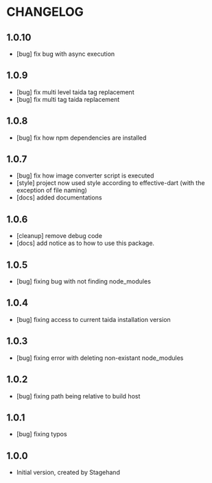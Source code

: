 # CHANGELOG
## 1.0.10
 - [bug] fix bug with async execution
## 1.0.9
 - [bug] fix multi level taida tag replacement
 - [bug] fix multi tag taida replacement

## 1.0.8
 - [bug] fix how npm dependencies are installed

## 1.0.7
 - [bug] fix how image converter script is executed
 - [style] project now used style according to effective-dart (with the exception of file naming)
 - [docs] added documentations

## 1.0.6
 - [cleanup] remove debug code
 - [docs] add notice as to how to use this package.

## 1.0.5
 - [bug] fixing bug with not finding node_modules
 
## 1.0.4
 - [bug] fixing access to current taida installation version

## 1.0.3
 - [bug] fixing error with deleting non-existant node_modules

## 1.0.2
 - [bug] fixing path being relative to build host

## 1.0.1
 - [bug] fixing typos

## 1.0.0

- Initial version, created by Stagehand
